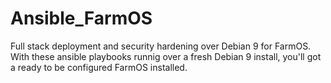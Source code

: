 # Ansible_FarmOS
 Full stack deployment and security hardening over Debian 9 for FarmOS. With these ansible playbooks runnig over a fresh Debian 9 install, you'll got a ready to be configured FarmOS installed.
